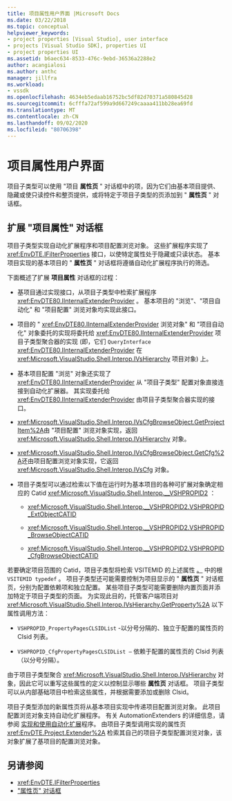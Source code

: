 ```yaml
---
title: 项目属性用户界面 |Microsoft Docs
ms.date: 03/22/2018
ms.topic: conceptual
helpviewer_keywords:
- project properties [Visual Studio], user interface
- projects [Visual Studio SDK], properties UI
- project properties UI
ms.assetid: b6aec634-8533-476c-9ebd-36536a2288e2
author: acangialosi
ms.author: anthc
manager: jillfra
ms.workload:
- vssdk
ms.openlocfilehash: 4634eb5edaab16752bc5df82d70371a580845d28
ms.sourcegitcommit: 6cfffa72af599a9d667249caaaa411bb28ea69fd
ms.translationtype: MT
ms.contentlocale: zh-CN
ms.lasthandoff: 09/02/2020
ms.locfileid: "80706398"
---
```

# <a name="project-property-user-interface"></a>项目属性用户界面

项目子类型可以使用 "项目 **属性页** " 对话框中的项，因为它们由基本项目提供、隐藏或使只读控件和整页提供，或将特定于项目子类型的页添加到 " **属性页** " 对话框。

## <a name="extending-the-project-property-dialog-box"></a>扩展 "项目属性" 对话框

项目子类型实现自动化扩展程序和项目配置浏览对象。 这些扩展程序实现了 <xref:EnvDTE.IFilterProperties> 接口，以使特定属性处于隐藏或只读状态。 基本项目实现的基本项目的 " **属性页** " 对话框将遵循自动化扩展程序执行的筛选。

下面概述了扩展 **项目属性** 对话框的过程：

- 基项目通过实现接口，从项目子类型中检索扩展程序 <xref:EnvDTE80.IInternalExtenderProvider> 。 基本项目的 "浏览"、"项目自动化" 和 "项目配置" 浏览对象均实现此接口。

- 项目的 " <xref:EnvDTE80.IInternalExtenderProvider> 浏览对象" 和 "项目自动化" 对象委托的实现将委托给 <xref:EnvDTE80.IInternalExtenderProvider> 项目子类型聚合器的实现 (即，它们 `QueryInterface` <xref:EnvDTE80.IInternalExtenderProvider> 在 <xref:Microsoft.VisualStudio.Shell.Interop.IVsHierarchy> 项目对象) 上。

- 基本项目配置 "浏览" 对象还实现了 <xref:EnvDTE80.IInternalExtenderProvider> 从 "项目子类型" 配置对象直接连接到自动化扩展器。 其实现委托给 <xref:EnvDTE80.IInternalExtenderProvider> 由项目子类型聚合器实现的接口。

- <xref:Microsoft.VisualStudio.Shell.Interop.IVsCfgBrowseObject.GetProjectItem%2A>由 "项目配置" 浏览对象实现，返回 <xref:Microsoft.VisualStudio.Shell.Interop.IVsHierarchy> 对象。

- <xref:Microsoft.VisualStudio.Shell.Interop.IVsCfgBrowseObject.GetCfg%2A>还由项目配置浏览对象实现，它返回 <xref:Microsoft.VisualStudio.Shell.Interop.IVsCfg> 对象。

- 项目子类型可以通过检索以下值在运行时为基本项目的各种可扩展对象确定相应的 Catid <xref:Microsoft.VisualStudio.Shell.Interop.__VSHPROPID2> ：

  - <xref:Microsoft.VisualStudio.Shell.Interop.__VSHPROPID2.VSHPROPID_ExtObjectCATID>

  - <xref:Microsoft.VisualStudio.Shell.Interop.__VSHPROPID2.VSHPROPID_BrowseObjectCATID>

  - <xref:Microsoft.VisualStudio.Shell.Interop.__VSHPROPID2.VSHPROPID_CfgBrowseObjectCATID>

若要确定项目范围的 Catid，项目子类型将检索 VSITEMID 的上述属性 [。](<xref:Microsoft.VisualStudio.VSConstants.VSITEMID#Microsoft_VisualStudio_VSConstants_VSITEMID_Root>) 中的根 `VSITEMID typedef` 。 项目子类型还可能需要控制为项目显示的 " **属性页** " 对话框页，分别为配置依赖项和独立配置。 某些项目子类型可能需要删除内置页面并添加特定于项目子类型的页面。 为实现此目的，托管客户端项目对 <xref:Microsoft.VisualStudio.Shell.Interop.IVsHierarchy.GetProperty%2A> 以下属性调用方法：

- `VSHPROPID_PropertyPagesCLSIDList` -以分号分隔的、独立于配置的属性页的 Clsid 列表。

- `VSHPROPID_CfgPropertyPagesCLSIDList —` 依赖于配置的属性页的 Clsid 列表（以分号分隔）。

由于项目子类型聚合 <xref:Microsoft.VisualStudio.Shell.Interop.IVsHierarchy> 对象，因此它可以重写这些属性的定义以控制显示哪些 **属性页** 对话框。 项目子类型可以从内部基础项目中检索这些属性，并根据需要添加或删除 Clsid。

项目子类型添加的新属性页将从基本项目实现中传递项目配置浏览对象。 此项目配置浏览对象支持自动化扩展程序。 有关 AutomationExtenders 的详细信息，请参阅 [实现和使用自动化扩展](https://msdn.microsoft.com/Library/0d5c218c-f412-4b28-ab0c-33a611f62356)程序。 由项目子类型调用实现的属性页 <xref:EnvDTE.Project.Extender%2A> 检索其自己的项目子类型配置浏览对象，该对象扩展了基项目的配置浏览对象。

## <a name="see-also"></a>另请参阅

- <xref:EnvDTE.IFilterProperties>
- ["属性页" 对话框](/previous-versions/visualstudio/visual-studio-2010/as5chysf(v=vs.100))
